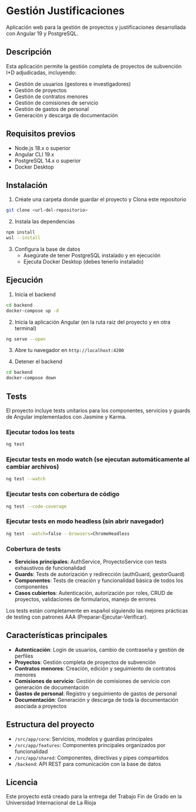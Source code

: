 # Gestión Justificaciones

Aplicación web para la gestión de proyectos y justificaciones desarrollada con Angular 19 y PostgreSQL.

## Descripción

Esta aplicación permite la gestión completa de proyectos de subvención I+D adjudicadas, incluyendo:

- Gestión de usuarios (gestores e investigadores)
- Gestión de proyectos
- Gestión de contratos menores
- Gestión de comisiones de servicio
- Gestión de gastos de personal
- Generación y descarga de documentación

## Requisitos previos

- Node.js 18.x o superior
- Angular CLI 19.x
- PostgreSQL 14.x o superior
- Docker Desktop

## Instalación

1. Créate una carpeta donde guardar el proyecto y Clona este repositorio
```bash
git clone <url-del-repositorio>
```

2. Instala las dependencias
```bash
npm install
wsl --install
```

3. Configura la base de datos
   - Asegúrate de tener PostgreSQL instalado y en ejecución
   - Ejecuta Docker Desktop (debes tenerlo instalado)



## Ejecución

1. Inicia el backend
```bash
cd backend
docker-compose up -d
```

2. Inicia la aplicación Angular (en la ruta raiz del proyecto y en otra terminal)
```bash
ng serve --open
```

3. Abre tu navegador en `http://localhost:4200`


4. Detener el backend
```bash
cd backend
docker-compose down
```

## Tests

El proyecto incluye tests unitarios para los componentes, servicios y guards de Angular implementados con Jasmine y Karma.

### Ejecutar todos los tests
```bash
ng test
```

### Ejecutar tests en modo watch (se ejecutan automáticamente al cambiar archivos)
```bash
ng test --watch
```

### Ejecutar tests con cobertura de código
```bash
ng test --code-coverage
```

### Ejecutar tests en modo headless (sin abrir navegador)
```bash
ng test --watch=false --browsers=ChromeHeadless
```

### Cobertura de tests

- **Servicios principales**: AuthService, ProyectoService con tests exhaustivos de funcionalidad
- **Guards**: Tests de autorización y redirección (authGuard, gestorGuard)  
- **Componentes**: Tests de creación y funcionalidad básica de todos los componentes
- **Casos cubiertos**: Autenticación, autorización por roles, CRUD de proyectos, validaciones de formularios, manejo de errores

Los tests están completamente en español siguiendo las mejores prácticas de testing con patrones AAA (Preparar-Ejecutar-Verificar).

## Características principales

- **Autenticación**: Login de usuarios, cambio de contraseña y gestión de perfiles
- **Proyectos**: Gestión completa de proyectos de subvención
- **Contratos menores**: Creación, edición y seguimiento de contratos menores
- **Comisiones de servicio**: Gestión de comisiones de servicio con generación de documentación
- **Gastos de personal**: Registro y seguimiento de gastos de personal
- **Documentación**: Generación y descarga de toda la documentación asociada a proyectos

## Estructura del proyecto

- `/src/app/core`: Servicios, modelos y guardias principales
- `/src/app/features`: Componentes principales organizados por funcionalidad
- `/src/app/shared`: Componentes, directivas y pipes compartidos
- `/backend`: API REST para comunicación con la base de datos

## Licencia

Este proyecto está creado para la entrega del Trabajo Fin de Grado en la Universidad Internacional de La Rioja

